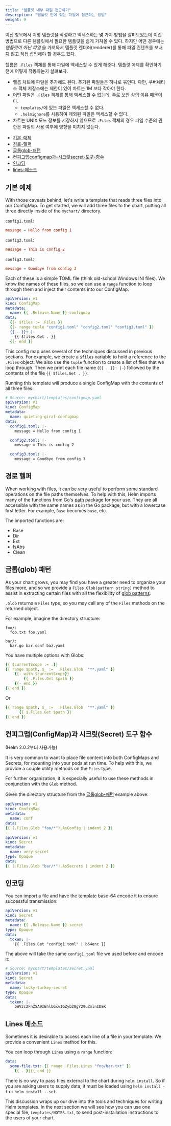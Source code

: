 ```yaml
---
title: "템플릿 내부 파일 접근하기"
description: "템플릿 안에 있는 파일에 접근하는 방법"
weight: 9
---
```


이전 항목에서 지명 템플릿을 작성하고 액세스하는 몇 가지 방법을 살펴보았는데 이런
방법으로 다른 템플릿에서 필요한 템플릿을 쉽게 가져올 수 있다. 하지만 어떤 경우에는
_템플릿이 아닌 파일_ 을 가져와서 템플릿 렌더러(renderer)를 통해 파일 컨텐츠를 보내지
않고 직접 삽입해야 할 경우도 있다.

헬름은 `.Files` 객체를 통해 파일에 액세스할 수 있게 해준다. 템플릿 예제를 확인하기 전에
어떻게 작동하는지 살펴보자.

- 헬름 차트에 파일을 추가해도 된다. 추가된 파일들은 하나로 묶인다.
  다만, 쿠버네티스 객체 저장소에는 제한이 있어
  차트는 1M 보다 작아야 한다. 
- 어떤 파일은 `.Files` 객체를 통해 액세스할 수 없는데,
  주로 보안 상의 이유 때문이다.
  - `templates/`에 있는 파일은 액세스할 수 없다.
  - `.helmignore`를 사용하여 제외된 파일은 액세스할 수 없다.
- 차트는 UNIX 모드 정보를 저장하지 않으므로 `.Files` 객체의 경우
  파일 수준의 권한은 파일의 사용 여부에 영향을 미치지 않는다.

<!-- (see https://github.com/jonschlinkert/markdown-toc) -->

<!-- toc -->

- [기본-예제](#기본-예제)
- [경로-헬퍼](#경로-헬퍼)
- [글롭glob-패턴](#글롭glob-패턴)
- [컨피그맵configmap과-시크릿secret-도구-함수](#컨피그맵configmap과-시크릿secret-도구-함수)
- [인코딩](#인코딩)
- [lines-메소드](#lines-메소드)

<!-- tocstop -->

## 기본 예제

With those caveats behind, let's write a template that reads three files into
our ConfigMap. To get started, we will add three files to the chart, putting all
three directly inside of the `mychart/` directory.

`config1.toml`:

```toml
message = Hello from config 1
```

`config2.toml`:

```toml
message = This is config 2
```

`config3.toml`:

```toml
message = Goodbye from config 3
```

Each of these is a simple TOML file (think old-school Windows INI files). We
know the names of these files, so we can use a `range` function to loop through
them and inject their contents into our ConfigMap.

```yaml
apiVersion: v1
kind: ConfigMap
metadata:
  name: {{ .Release.Name }}-configmap
data:
  {{- $files := .Files }}
  {{- range tuple "config1.toml" "config2.toml" "config3.toml" }}
  {{ . }}: |-
    {{ $files.Get . }}
  {{- end }}
```

This config map uses several of the techniques discussed in previous sections.
For example, we create a `$files` variable to hold a reference to the `.Files`
object. We also use the `tuple` function to create a list of files that we loop
through. Then we print each file name (`{{ . }}: |-`) followed by the contents
of the file `{{ $files.Get . }}`.

Running this template will produce a single ConfigMap with the contents of all
three files:

```yaml
# Source: mychart/templates/configmap.yaml
apiVersion: v1
kind: ConfigMap
metadata:
  name: quieting-giraf-configmap
data:
  config1.toml: |-
    message = Hello from config 1

  config2.toml: |-
    message = This is config 2

  config3.toml: |-
    message = Goodbye from config 3
```

## 경로 헬퍼

When working with files, it can be very useful to perform some standard
operations on the file paths themselves. To help with this, Helm imports many of
the functions from Go's [path](https://golang.org/pkg/path/) package for your
use. They are all accessible with the same names as in the Go package, but with
a lowercase first letter. For example, `Base` becomes `base`, etc.

The imported functions are:
- Base
- Dir
- Ext
- IsAbs
- Clean

## 글롭(glob) 패턴

As your chart grows, you may find you have a greater need to organize your files
more, and so we provide a `Files.Glob(pattern string)` method to assist in
extracting certain files with all the flexibility of [glob
patterns](https://godoc.org/github.com/gobwas/glob).

`.Glob` returns a `Files` type, so you may call any of the `Files` methods on
the returned object.

For example, imagine the directory structure:

```
foo/:
  foo.txt foo.yaml

bar/:
  bar.go bar.conf baz.yaml
```

You have multiple options with Globs:


```yaml
{{ $currentScope := .}}
{{ range $path, $_ :=  .Files.Glob  "**.yaml" }}
    {{- with $currentScope}}
        {{ .Files.Get $path }}
    {{- end }}
{{ end }}
```

Or

```yaml
{{ range $path, $_ :=  .Files.Glob  "**.yaml" }}
      {{ $.Files.Get $path }}
{{ end }}
```

## 컨피그맵(ConfigMap)과 시크릿(Secret) 도구 함수

(Helm 2.0.2부터 사용가능)

It is very common to want to place file content into both ConfigMaps and
Secrets, for mounting into your pods at run time. To help with this, we provide
a couple utility methods on the `Files` type.

For further organization, it is especially useful to use these methods in
conjunction with the `Glob` method.

Given the directory structure from the [글롭glob-패턴](#글롭glob-패턴) example above:

```yaml
apiVersion: v1
kind: ConfigMap
metadata:
  name: conf
data:
{{ (.Files.Glob "foo/*").AsConfig | indent 2 }}
---
apiVersion: v1
kind: Secret
metadata:
  name: very-secret
type: Opaque
data:
{{ (.Files.Glob "bar/*").AsSecrets | indent 2 }}
```

## 인코딩

You can import a file and have the template base-64 encode it to ensure
successful transmission:

```yaml
apiVersion: v1
kind: Secret
metadata:
  name: {{ .Release.Name }}-secret
type: Opaque
data:
  token: |-
    {{ .Files.Get "config1.toml" | b64enc }}
```

The above will take the same `config1.toml` file we used before and encode it:

```yaml
# Source: mychart/templates/secret.yaml
apiVersion: v1
kind: Secret
metadata:
  name: lucky-turkey-secret
type: Opaque
data:
  token: |-
    bWVzc2FnZSA9IEhlbGxvIGZyb20gY29uZmlnIDEK
```

## Lines 메소드

Sometimes it is desirable to access each line of a file in your template. We
provide a convenient `Lines` method for this.

You can loop through `Lines` using a `range` function:

```yaml
data:
  some-file.txt: {{ range .Files.Lines "foo/bar.txt" }}
    {{ . }}{{ end }}
```

There is no way to pass files external to the chart during `helm
install`. So if you are asking users to supply data, it must be loaded using
`helm install -f` or `helm install --set`.

This discussion wraps up our dive into the tools and techniques for writing Helm
templates. In the next section we will see how you can use one special file,
`templates/NOTES.txt`, to send post-installation instructions to the users of
your chart.
